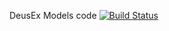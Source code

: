 DeusEx Models code
[![Build Status](https://travis-ci.org/sth-larp/deus-model-engine.svg?branch=master)](https://travis-ci.org/sth-larp/deus-model-engine)
